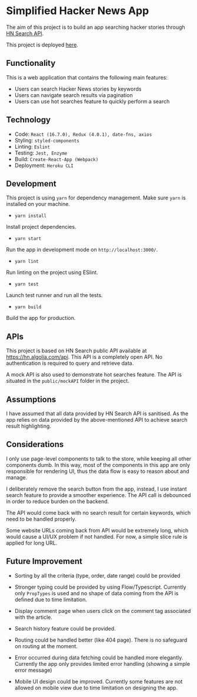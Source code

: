 # Simplified Hacker News App

The aim of this project is to build an app searching hacker stories through [HN Search API](https://hn.algolia.com/api).

This project is deployed [here](https://www.dennisxiao.com/).

## Functionality
This is a web application that contains the following main features:
- Users can search Hacker News stories by keywords
- Users can navigate search results via pagination
- Users can use hot searches feature to quickly perform a search

## Technology
- Code: `React (16.7.0), Redux (4.0.1), date-fns, axios`
- Styling: `styled-components`
- Linting: `Eslint`
- Testing: `Jest, Enzyme`
- Build: `Create-React-App (Webpack)`
- Deployment: `Heroku CLI`

## Development
This project is using `yarn` for dependency management.  Make sure `yarn` is installed on your machine.

- `yarn install` 

Install project dependencies.

- `yarn start`

Run the app in development mode on `http://localhost:3000/`.

- `yarn lint`

Run linting on the project using ESlint.

- `yarn test`

Launch test runner and run all the tests.

- `yarn build`

Build the app for production.

## APIs
This project is based on HN Search public API available at https://hn.algolia.com/api. This API is a completely open API. No authentication is required to query and retrieve data.

A mock API is also used to demonstrate hot searches feature. The API is situated in the `public/mockAPI` folder in the project.

## Assumptions
I have assumed that all data provided by HN Search API is sanitised. As the app relies on data provided by the above-mentioned API to achieve search result highlighting.

## Considerations
I only use page-level components to talk to the store, while keeping all other components dumb. In this way, most of the components in this app are only responsible for rendering UI, thus the data flow is easy to reason about and manage. 

I deliberately remove the search button from the app, instead, I use instant search feature to provide a smoother experience. The API call is debounced in order to reduce burden on the backend.

The API would come back with no search result for certain keywords, which need to be handled properly. 

Some website URLs coming back from API would be extremely long, which would cause a UI/UX problem if not handled. For now, a simple slice rule is applied for long URL.

## Future Improvement
- Sorting by all the criteria (type, order, date range) could be provided

- Stronger typing could be provided by using Flow/Typescript. Currently only `PropTypes` is used and no shape of data coming from the API is defined due to time limitation. 

- Display comment page when users click on the comment tag associated with the article.

- Search history feature could be provided.

- Routing could be handled better (like 404 page). There is no safeguard on routing at the moment.

- Error occurred during data fetching could be handled more elegantly. Currently the app only provides limited error handling (showing a simple error message)

- Mobile UI design could be improved. Currently some features are not allowed on mobile view due to time limitation on designing the app.

